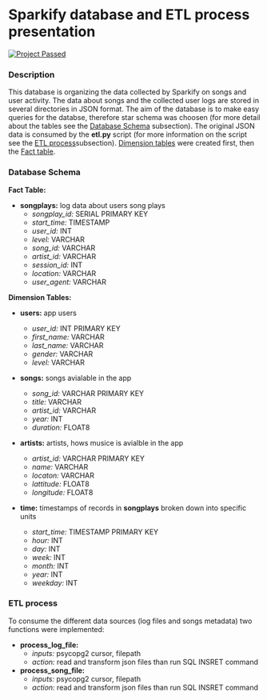 # Sparkify database and ETL process presentation
[![Project Passed](https://img.shields.io/badge/project-passed-success.svg)](https://img.shields.io/badge/project-passed-success.svg)

### Description
This database is organizing the data collected by Sparkify on songs and user activity. The data about songs and the collected user logs are stored in several directories in JSON format. The aim of the database is to make easy queries for the databse, therefore star schema was choosen (for more detail about the tables see the [Database Schema](#databsa-schema) subsection). The original JSON data is consumed by the **etl.py** script (for more information on the script see the [ETL process](#etl-process)subsection). [Dimension tables](#dimension-tables:) were created first, then the [Fact table](#fact-table).

### Database Schema
**Fact Table:**
- **songplays:**  log data about users song plays
    - *songplay_id:* SERIAL PRIMARY KEY
    - *start_time:* TIMESTAMP
    - *user_id:* INT
    - *level:* VARCHAR
    - *song_id:* VARCHAR
    - *artist_id:* VARCHAR
    - *session_id:* INT
    - *location:* VARCHAR
    - *user_agent:* VARCHAR
    
**Dimension Tables:**
- **users:** app users
    - *user_id:* INT PRIMARY KEY
    - *first_name:* VARCHAR
    - *last_name:* VARCHAR
    - *gender:* VARCHAR
    - *level:* VARCHAR

- **songs:** songs avialable in the app
    - *song_id:* VARCHAR PRIMARY KEY
    - *title:* VARCHAR
    - *artist_id:* VARCHAR
    - *year:* INT
    - *duration:* FLOAT8

- **artists:** artists, hows musice is avialble in the app
    - *artist_id:* VARCHAR PRIMARY KEY
    - *name:* VARCHAR
    - *locaton:* VARCHAR
    - *lattitude:* FLOAT8
    - *longitude:* FLOAT8

- **time:**  timestamps of records in **songplays** broken down into specific units
    - *start_time:* TIMESTAMP PRIMARY KEY
    - *hour:* INT
    - *day:* INT
    - *week:* INT
    - *month:* INT
    - *year:* INT
    - *weekday:* INT
    
### ETL process

To consume the different data sources (log files and songs metadata) two functions were implemented:
- **process_log_file:**
    - *inputs:* psycopg2 cursor, filepath
    - *action:* read and transform json files than run SQL INSRET command
- **process_song_file:**
    - *inputs:* psycopg2 cursor, filepath
    - *action:* read and transform json files than run SQL INSRET command